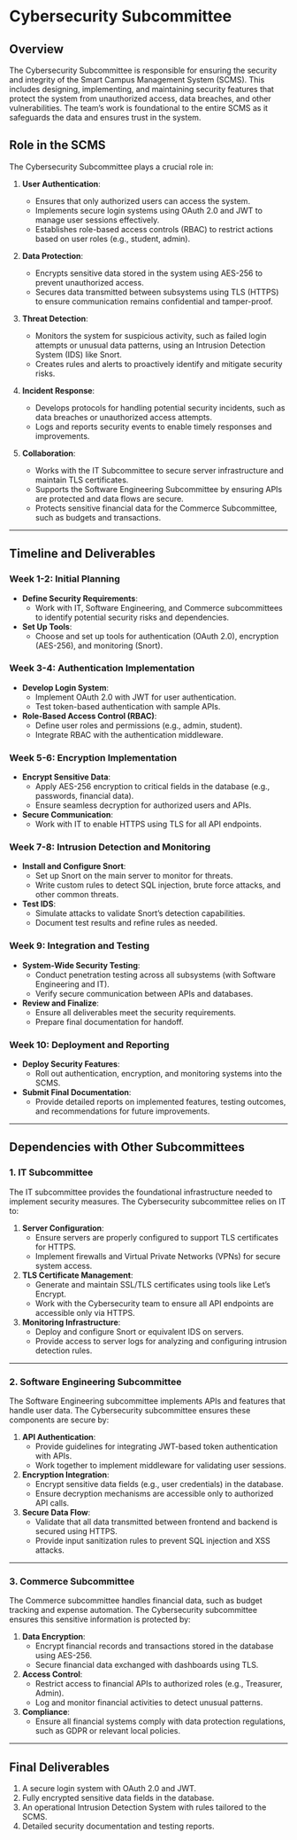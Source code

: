 # Cybersecurity Subcommittee

## Overview
The Cybersecurity Subcommittee is responsible for ensuring the security and integrity of the Smart Campus Management System (SCMS). This includes designing, implementing, and maintaining security features that protect the system from unauthorized access, data breaches, and other vulnerabilities. The team’s work is foundational to the entire SCMS as it safeguards the data and ensures trust in the system.

## Role in the SCMS
The Cybersecurity Subcommittee plays a crucial role in:
1. **User Authentication**:
   - Ensures that only authorized users can access the system.
   - Implements secure login systems using OAuth 2.0 and JWT to manage user sessions effectively.
   - Establishes role-based access controls (RBAC) to restrict actions based on user roles (e.g., student, admin).

2. **Data Protection**:
   - Encrypts sensitive data stored in the system using AES-256 to prevent unauthorized access.
   - Secures data transmitted between subsystems using TLS (HTTPS) to ensure communication remains confidential and tamper-proof.

3. **Threat Detection**:
   - Monitors the system for suspicious activity, such as failed login attempts or unusual data patterns, using an Intrusion Detection System (IDS) like Snort.
   - Creates rules and alerts to proactively identify and mitigate security risks.

4. **Incident Response**:
   - Develops protocols for handling potential security incidents, such as data breaches or unauthorized access attempts.
   - Logs and reports security events to enable timely responses and improvements.

5. **Collaboration**:
   - Works with the IT Subcommittee to secure server infrastructure and maintain TLS certificates.
   - Supports the Software Engineering Subcommittee by ensuring APIs are protected and data flows are secure.
   - Protects sensitive financial data for the Commerce Subcommittee, such as budgets and transactions.

---

## Timeline and Deliverables

### **Week 1-2: Initial Planning**
- **Define Security Requirements**:
  - Work with IT, Software Engineering, and Commerce subcommittees to identify potential security risks and dependencies.
- **Set Up Tools**:
  - Choose and set up tools for authentication (OAuth 2.0), encryption (AES-256), and monitoring (Snort).

### **Week 3-4: Authentication Implementation**
- **Develop Login System**:
  - Implement OAuth 2.0 with JWT for user authentication.
  - Test token-based authentication with sample APIs.
- **Role-Based Access Control (RBAC)**:
  - Define user roles and permissions (e.g., admin, student).
  - Integrate RBAC with the authentication middleware.

### **Week 5-6: Encryption Implementation**
- **Encrypt Sensitive Data**:
  - Apply AES-256 encryption to critical fields in the database (e.g., passwords, financial data).
  - Ensure seamless decryption for authorized users and APIs.
- **Secure Communication**:
  - Work with IT to enable HTTPS using TLS for all API endpoints.

### **Week 7-8: Intrusion Detection and Monitoring**
- **Install and Configure Snort**:
  - Set up Snort on the main server to monitor for threats.
  - Write custom rules to detect SQL injection, brute force attacks, and other common threats.
- **Test IDS**:
  - Simulate attacks to validate Snort’s detection capabilities.
  - Document test results and refine rules as needed.

### **Week 9: Integration and Testing**
- **System-Wide Security Testing**:
  - Conduct penetration testing across all subsystems (with Software Engineering and IT).
  - Verify secure communication between APIs and databases.
- **Review and Finalize**:
  - Ensure all deliverables meet the security requirements.
  - Prepare final documentation for handoff.

### **Week 10: Deployment and Reporting**
- **Deploy Security Features**:
  - Roll out authentication, encryption, and monitoring systems into the SCMS.
- **Submit Final Documentation**:
  - Provide detailed reports on implemented features, testing outcomes, and recommendations for future improvements.

---

## Dependencies with Other Subcommittees

### **1. IT Subcommittee**
The IT subcommittee provides the foundational infrastructure needed to implement security measures. The Cybersecurity subcommittee relies on IT to:
1. **Server Configuration**:
   - Ensure servers are properly configured to support TLS certificates for HTTPS.
   - Implement firewalls and Virtual Private Networks (VPNs) for secure system access.
2. **TLS Certificate Management**:
   - Generate and maintain SSL/TLS certificates using tools like Let’s Encrypt.
   - Work with the Cybersecurity team to ensure all API endpoints are accessible only via HTTPS.
3. **Monitoring Infrastructure**:
   - Deploy and configure Snort or equivalent IDS on servers.
   - Provide access to server logs for analyzing and configuring intrusion detection rules.

---

### **2. Software Engineering Subcommittee**
The Software Engineering subcommittee implements APIs and features that handle user data. The Cybersecurity subcommittee ensures these components are secure by:
1. **API Authentication**:
   - Provide guidelines for integrating JWT-based token authentication with APIs.
   - Work together to implement middleware for validating user sessions.
2. **Encryption Integration**:
   - Encrypt sensitive data fields (e.g., user credentials) in the database.
   - Ensure decryption mechanisms are accessible only to authorized API calls.
3. **Secure Data Flow**:
   - Validate that all data transmitted between frontend and backend is secured using HTTPS.
   - Provide input sanitization rules to prevent SQL injection and XSS attacks.

---

### **3. Commerce Subcommittee**
The Commerce subcommittee handles financial data, such as budget tracking and expense automation. The Cybersecurity subcommittee ensures this sensitive information is protected by:
1. **Data Encryption**:
   - Encrypt financial records and transactions stored in the database using AES-256.
   - Secure financial data exchanged with dashboards using TLS.
2. **Access Control**:
   - Restrict access to financial APIs to authorized roles (e.g., Treasurer, Admin).
   - Log and monitor financial activities to detect unusual patterns.
3. **Compliance**:
   - Ensure all financial systems comply with data protection regulations, such as GDPR or relevant local policies.

---

## Final Deliverables
1. A secure login system with OAuth 2.0 and JWT.
2. Fully encrypted sensitive data fields in the database.
3. An operational Intrusion Detection System with rules tailored to the SCMS.
4. Detailed security documentation and testing reports.
